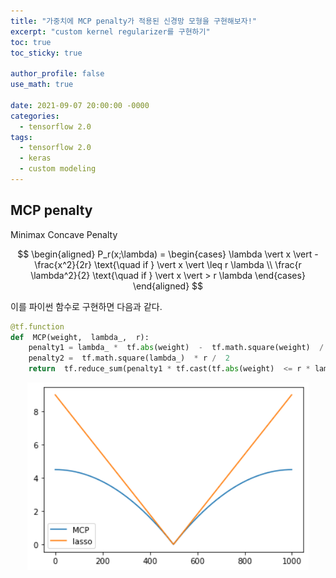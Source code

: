 ```yaml
---
title: "가중치에 MCP penalty가 적용된 신경망 모형을 구현해보자!"
excerpt: "custom kernel regularizer를 구현하기"
toc: true
toc_sticky: true

author_profile: false
use_math: true

date: 2021-09-07 20:00:00 -0000
categories: 
  - tensorflow 2.0
tags:
  - tensorflow 2.0
  - keras
  - custom modeling
---
```


## MCP penalty
Minimax Concave Penalty

$$
\begin{aligned} 
P_r(x;\lambda) = \begin{cases} \lambda \vert x \vert - \frac{x^2}{2r} \text{\quad if } \vert x \vert \leq r \lambda \\
\frac{r \lambda^2}{2} \text{\quad if } \vert x \vert > r \lambda \end{cases}
\end{aligned}
$$

이를 파이썬 함수로 구현하면 다음과 같다.

```python
@tf.function
def  MCP(weight,  lambda_,  r):
	penalty1 = lambda_ *  tf.abs(weight)  -  tf.math.square(weight)  / (2.  * r)
	penalty2 =  tf.math.square(lambda_)  * r /  2
	return  tf.reduce_sum(penalty1 * tf.cast(tf.abs(weight)  <= r * lambda_, tf.float32)  + penalty2 * tf.cast(tf.abs(weight)  > r * lambda_, tf.float32))
```


<center><img  src="https://github.com/an-seunghwan/an-seunghwan.github.io/blob/master/assets/img/mcp.png?raw=true" width="450"  height="300"></center>


<!--stackedit_data:
eyJoaXN0b3J5IjpbLTg2MzkxMzk2NCwxNDA3Nzc5MDRdfQ==
-->